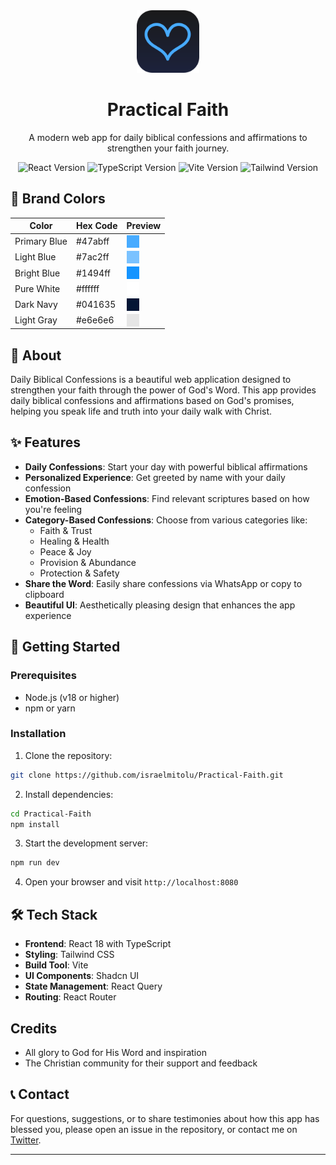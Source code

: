 <div align="center">
  <img src="public/images/logo.svg" alt="Practical Faith Logo" width="100" height="100" />
  <h1>Practical Faith</h1>
  <p>A modern web app for daily biblical confessions and affirmations to strengthen your faith journey.</p>
</div>

<div align="center">
  <img src="https://img.shields.io/badge/React-18.3.1-blue" alt="React Version" />
  <img src="https://img.shields.io/badge/TypeScript-5.5.3-blue" alt="TypeScript Version" />
  <img src="https://img.shields.io/badge/Vite-5.4.1-purple" alt="Vite Version" />
  <img src="https://img.shields.io/badge/Tailwind-3.4.11-teal" alt="Tailwind Version" />
</div>

## 🎨 Brand Colors

| Color        | Hex Code | Preview                                                                   |
| ------------ | -------- | ------------------------------------------------------------------------- |
| Primary Blue | #47abff  | <div style="background-color: #47abff; width: 20px; height: 20px;"></div> |
| Light Blue   | #7ac2ff  | <div style="background-color: #7ac2ff; width: 20px; height: 20px;"></div> |
| Bright Blue  | #1494ff  | <div style="background-color: #1494ff; width: 20px; height: 20px;"></div> |
| Pure White   | #ffffff  | <div style="background-color: #ffffff; width: 20px; height: 20px;"></div> |
| Dark Navy    | #041635  | <div style="background-color: #041635; width: 20px; height: 20px;"></div> |
| Light Gray   | #e6e6e6  | <div style="background-color: #e6e6e6; width: 20px; height: 20px;"></div> |

## 🌟 About

Daily Biblical Confessions is a beautiful web application designed to strengthen your faith through the power of God's Word. This app provides daily biblical confessions and affirmations based on God's promises, helping you speak life and truth into your daily walk with Christ.

## ✨ Features

- **Daily Confessions**: Start your day with powerful biblical affirmations
- **Personalized Experience**: Get greeted by name with your daily confession
- **Emotion-Based Confessions**: Find relevant scriptures based on how you're feeling
- **Category-Based Confessions**: Choose from various categories like:
  - Faith & Trust
  - Healing & Health
  - Peace & Joy
  - Provision & Abundance
  - Protection & Safety
- **Share the Word**: Easily share confessions via WhatsApp or copy to clipboard
- **Beautiful UI**: Aesthetically pleasing design that enhances the app experience

## 🚀 Getting Started

### Prerequisites

- Node.js (v18 or higher)
- npm or yarn

### Installation

1. Clone the repository:

```bash
git clone https://github.com/israelmitolu/Practical-Faith.git
```

2. Install dependencies:

```bash
cd Practical-Faith
npm install
```

3. Start the development server:

```bash
npm run dev
```

4. Open your browser and visit `http://localhost:8080`

## 🛠️ Tech Stack

- **Frontend**: React 18 with TypeScript
- **Styling**: Tailwind CSS
- **Build Tool**: Vite
- **UI Components**: Shadcn UI
- **State Management**: React Query
- **Routing**: React Router

## Credits

- All glory to God for His Word and inspiration
- The Christian community for their support and feedback

## 📞 Contact

For questions, suggestions, or to share testimonies about how this app has blessed you, please open an issue in the repository, or contact me on [Twitter](https://x.com/israelmitolu).

---
